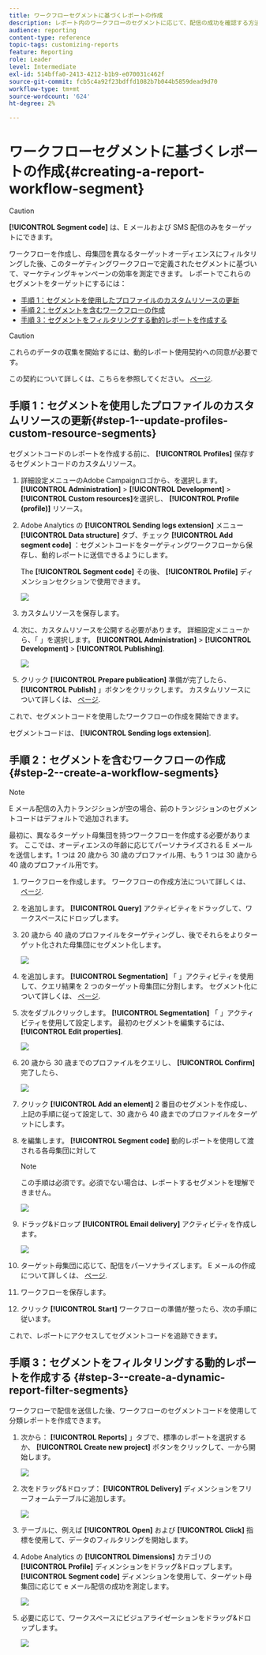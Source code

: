 ```yaml
---
title: ワークフローセグメントに基づくレポートの作成
description: レポート内のワークフローのセグメントに応じて、配信の成功を確認する方法を説明します。
audience: reporting
content-type: reference
topic-tags: customizing-reports
feature: Reporting
role: Leader
level: Intermediate
exl-id: 514bffa0-2413-4212-b1b9-e070031c462f
source-git-commit: fcb5c4a92f23bdffd1082b7b044b5859dead9d70
workflow-type: tm+mt
source-wordcount: '624'
ht-degree: 2%

---
```


# ワークフローセグメントに基づくレポートの作成{#creating-a-report-workflow-segment}

>[!CAUTION]
> **[!UICONTROL Segment code]** は、E メールおよび SMS 配信のみをターゲットにできます。

ワークフローを作成し、母集団を異なるターゲットオーディエンスにフィルタリングした後、このターゲティングワークフローで定義されたセグメントに基づいて、マーケティングキャンペーンの効率を測定できます。
レポートでこれらのセグメントをターゲットにするには：

* [手順 1：セグメントを使用したプロファイルのカスタムリソースの更新](#step-1--update-profiles-custom-resource-segments)
* [手順 2：セグメントを含むワークフローの作成](#step-2--create-a-workflow-segments)
* [手順 3：セグメントをフィルタリングする動的レポートを作成する](#step-3--create-a-dynamic-report-filter-segments)

>[!CAUTION]
>これらのデータの収集を開始するには、動的レポート使用契約への同意が必要です。
>
>この契約について詳しくは、こちらを参照してください。 [ページ](../../reporting/using/about-dynamic-reports.md#dynamic-reporting-usage-agreement).

## 手順 1：セグメントを使用したプロファイルのカスタムリソースの更新{#step-1--update-profiles-custom-resource-segments}

セグメントコードのレポートを作成する前に、 **[!UICONTROL Profiles]** 保存するセグメントコードのカスタムリソース。

1. 詳細設定メニューのAdobe Campaignロゴから、を選択します。 **[!UICONTROL Administration]** > **[!UICONTROL Development]** > **[!UICONTROL Custom resources]**&#x200B;を選択し、 **[!UICONTROL Profile (profile)]** リソース。
1. Adobe Analytics の **[!UICONTROL Sending logs extension]** メニュー **[!UICONTROL Data structure]** タブ、チェック **[!UICONTROL Add segment code]** ：セグメントコードをターゲティングワークフローから保存し、動的レポートに送信できるようにします。

   The **[!UICONTROL Segment code]** その後、 **[!UICONTROL Profile]** ディメンションセクションで使用できます。

   ![](assets/report_segment_4.png)

1. カスタムリソースを保存します。

1. 次に、カスタムリソースを公開する必要があります。
詳細設定メニューから、「 」を選択します。 **[!UICONTROL Administration]** > **[!UICONTROL Development]** > **[!UICONTROL Publishing]**.

   ![](assets/custom_profile_7.png)

1. クリック **[!UICONTROL Prepare publication]** 準備が完了したら、 **[!UICONTROL Publish]** 」ボタンをクリックします。 カスタムリソースについて詳しくは、 [ページ](../../developing/using/updating-the-database-structure.md).

これで、セグメントコードを使用したワークフローの作成を開始できます。

セグメントコードは、 **[!UICONTROL Sending logs extension]**.

## 手順 2：セグメントを含むワークフローの作成 {#step-2--create-a-workflow-segments}

>[!NOTE]
>E メール配信の入力トランジションが空の場合、前のトランジションのセグメントコードはデフォルトで追加されます。

最初に、異なるターゲット母集団を持つワークフローを作成する必要があります。 ここでは、オーディエンスの年齢に応じてパーソナライズされる E メールを送信します。1 つは 20 歳から 30 歳のプロファイル用、もう 1 つは 30 歳から 40 歳のプロファイル用です。

1. ワークフローを作成します。 ワークフローの作成方法について詳しくは、 [ページ](../../automating/using/building-a-workflow.md).

1. を追加します。 **[!UICONTROL Query]** アクティビティをドラッグして、ワークスペースにドロップします。

1. 20 歳から 40 歳のプロファイルをターゲティングし、後でそれらをよりターゲット化された母集団にセグメント化します。

   ![](assets/report_segment_1.png)

1. を追加します。 **[!UICONTROL Segmentation]** 「 」アクティビティを使用して、クエリ結果を 2 つのターゲット母集団に分割します。 セグメント化について詳しくは、 [ページ](../../automating/using/segmentation.md).

1. 次をダブルクリックします。 **[!UICONTROL Segmentation]** 「 」アクティビティを使用して設定します。 最初のセグメントを編集するには、 **[!UICONTROL Edit properties]**.

   ![](assets/report_segment_7.png)

1. 20 歳から 30 歳までのプロファイルをクエリし、 **[!UICONTROL Confirm]** 完了したら、

   ![](assets/report_segment_8.png)

1. クリック **[!UICONTROL Add an element]** 2 番目のセグメントを作成し、上記の手順に従って設定して、30 歳から 40 歳までのプロファイルをターゲットにします。

1. を編集します。 **[!UICONTROL Segment code]** 動的レポートを使用して渡される各母集団に対して

   >[!NOTE]
   >この手順は必須です。必須でない場合は、レポートするセグメントを理解できません。

   ![](assets/report_segment_9.png)

1. ドラッグ&amp;ドロップ **[!UICONTROL Email delivery]** アクティビティを作成します。

   ![](assets/report_segment_3.png)

1. ターゲット母集団に応じて、配信をパーソナライズします。 E メールの作成について詳しくは、 [ページ](../../designing/using/designing-content-in-adobe-campaign.md).

1. ワークフローを保存します。

1. クリック **[!UICONTROL Start]** ワークフローの準備が整ったら、次の手順に従います。

これで、レポートにアクセスしてセグメントコードを追跡できます。

## 手順 3：セグメントをフィルタリングする動的レポートを作成する {#step-3--create-a-dynamic-report-filter-segments}

ワークフローで配信を送信した後、ワークフローのセグメントコードを使用して分類レポートを作成できます。

1. 次から： **[!UICONTROL Reports]** 」タブで、標準のレポートを選択するか、 **[!UICONTROL Create new project]** ボタンをクリックして、一から開始します。

   ![](assets/custom_profile_18.png)
1. 次をドラッグ&amp;ドロップ： **[!UICONTROL Delivery]** ディメンションをフリーフォームテーブルに追加します。

   ![](assets/report_segment_5.png)

1. テーブルに、例えば **[!UICONTROL Open]** および **[!UICONTROL Click]** 指標を使用して、データのフィルタリングを開始します。
1. Adobe Analytics の **[!UICONTROL Dimensions]** カテゴリの **[!UICONTROL Profile]** ディメンションをドラッグ&amp;ドロップします。 **[!UICONTROL Segment code]** ディメンションを使用して、ターゲット母集団に応じて e メール配信の成功を測定します。

   ![](assets/report_segment_6.png)

1. 必要に応じて、ワークスペースにビジュアライゼーションをドラッグ&amp;ドロップします。

   ![](assets/report_segment_10.png)
